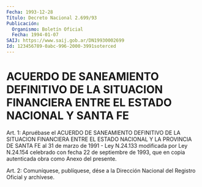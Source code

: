 ```yaml
---
Fecha: 1993-12-28
Título: Decreto Nacional 2.699/93
Publicación:
  Organismo: Boletín Oficial
  Fecha: 1994-01-07
SAIJ: https://www.saij.gob.ar/DN19930002699
Id: 123456789-0abc-996-2000-3991soterced
---
```

# ACUERDO DE SANEAMIENTO DEFINITIVO DE LA SITUACION FINANCIERA ENTRE EL ESTADO NACIONAL Y SANTA FE

<a id="1"></a>
Art.  1:  Apruébase el ACUERDO DE SANEAMIENTO DEFINITIVO DE LA SITUACION FINANCIERA  ENTRE  EL  ESTADO  NACIONAL Y LA PROVINCIA DE SANTA FE al 31 de marzo de 1991 - Ley N.24.133  modificada  por Ley N.24.154  celebrado  con  fecha  22  de  septiembre de 1993, que en copia autenticada obra como Anexo del presente.

<a id="2"></a>
Art.  2: Comuníquese, publíquese, dése a la Dirección Nacional del Registro Oficial y archívese.